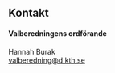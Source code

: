 ## Kontakt

#### Valberedningens ordförande

Hannah Burak</br>
[valberedning@d.kth.se](mailto:valberedning@d.kth.se)
